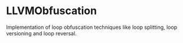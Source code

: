 # LLVMObfuscation

Implementation of loop obfuscation techniques like loop splitting, loop versioning and loop reversal.
